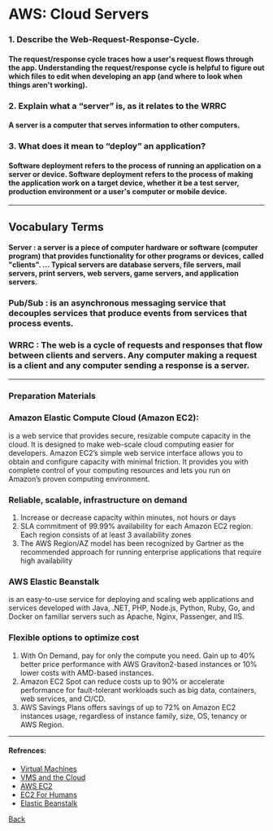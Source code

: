 # AWS: Cloud Servers

### 1. Describe the Web-Request-Response-Cycle.

#### The request/response cycle traces how a user's request flows through the app. Understanding the request/response cycle is helpful to figure out which files to edit when developing an app (and where to look when things aren't working).

### 2. Explain what a “server” is, as it relates to the WRRC
#### A server is a computer that serves information to other computers. 

### 3. What does it mean to “deploy” an application?
#### Software deployment refers to the process of running an application on a server or device. Software deployment refers to the process of making the application work on a target device, whether it be a test server, production environment or a user's computer or mobile device.
***

## Vocabulary Terms
#### Server : a server is a piece of computer hardware or software (computer program) that provides functionality for other programs or devices, called "clients". ... Typical servers are database servers, file servers, mail servers, print servers, web servers, game servers, and application servers.

### Pub/Sub : is an asynchronous messaging service that decouples services that produce events from services that process events.


### WRRC : The web is a cycle of requests and responses that flow between clients and servers. Any computer making a request is a client and any computer sending a response is a server.
****
### Preparation Materials

### Amazon Elastic Compute Cloud (Amazon EC2):
 is a web service that provides secure, resizable compute capacity in the cloud. It is designed to make web-scale cloud computing easier for developers. Amazon EC2’s simple web service interface allows you to obtain and configure capacity with minimal friction. It provides you with complete control of your computing resources and lets you run on Amazon’s proven computing environment.

### Reliable, scalable, infrastructure on demand

1. Increase or decrease capacity within minutes, not hours or days
1. SLA commitment of 99.99% availability for each Amazon EC2 region. Each region consists of at least 3 availability zones
1. The AWS Region/AZ model has been recognized by Gartner as the recommended approach for running enterprise applications that require high availability

### AWS Elastic Beanstalk  
is an easy-to-use service for deploying and scaling web applications and services developed with Java, .NET, PHP, Node.js, Python, Ruby, Go, and Docker on familiar servers such as Apache, Nginx, Passenger, and IIS.


### Flexible options to optimize cost
1. With On Demand, pay for only the compute you need. Gain up to 40% better price performance with AWS Graviton2-based instances or 10% lower costs with AMD-based instances.
1. Amazon EC2 Spot can reduce costs up to 90% or accelerate performance for fault-tolerant workloads such as big data, containers, web services, and CI/CD.
1. AWS Savings Plans offers savings of up to 72% on Amazon EC2 instances usage, regardless of instance family, size, OS, tenancy or AWS Region.

***
#### Refrences: 
* [Virtual Machines](https://www.youtube.com/watch?v=yIVXjl4SwVo)
* [VMS and the Cloud](https://www.youtube.com/watch?v=l0DfHUWMjsU)
* [AWS EC2](https://aws.amazon.com/ec2/?ec2-whats-new.sort-by=item.additionalFields.postDateTime&ec2-whats-new.sort-order=desc)
* [EC2 For Humans](https://www.youtube.com/watch?v=lZMkgOMYYIg)
* [Elastic Beanstalk](https://www.youtube.com/watch?v=SrwxAScdyT0)


[Back](https://github.com/En-ZUH/Reading-notes/tree/main/401)

